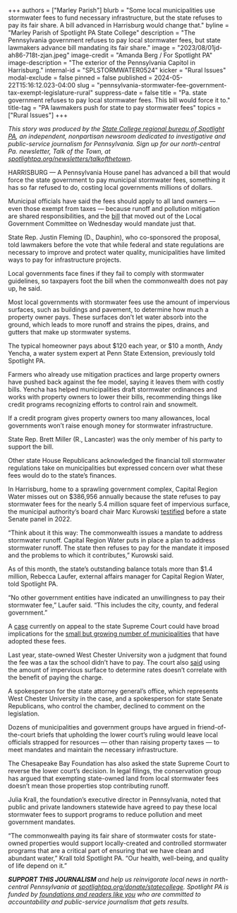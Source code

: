 +++
authors = ["Marley Parish"]
blurb = "Some local municipalities use stormwater fees to fund necessary infrastructure, but the state refuses to pay its fair share. A bill advanced in Harrisburg would change that."
byline = "Marley Parish of Spotlight PA State College"
description = "The Pennsylvania government refuses to pay local stormwater fees, but state lawmakers advance bill mandating its fair share."
image = "2023/08/01jd-ah86-718t-zjan.jpeg"
image-credit = "Amanda Berg / For Spotlight PA"
image-description = "The exterior of the Pennsylvania Capitol in Harrisburg."
internal-id = "SPLSTORMWATER0524"
kicker = "Rural Issues"
modal-exclude = false
pinned = false
published = 2024-05-22T15:16:12.023-04:00
slug = "pennsylvania-stormwater-fee-government-tax-exempt-legislature-rural"
suppress-date = false
title = "Pa. state government refuses to pay local stormwater fees. This bill would force it to."
title-tag = "PA lawmakers push for state to pay stormwater fees"
topics = ["Rural Issues"]
+++

<em>This story was produced by the </em><a href="https://www.spotlightpa.org/statecollege"><em>State College regional bureau of Spotlight PA</em></a><em>, an independent, nonpartisan newsroom dedicated to investigative and public-service journalism for Pennsylvania. Sign up for our north-central Pa. newsletter, Talk of the Town, at </em><a href="https://www.spotlightpa.org/newsletters/talkofthetown"><em>spotlightpa.org/newsletters/talkofthetown</em></a>.

HARRISBURG — A Pennsylvania House panel has advanced a bill that would force the state government to pay municipal stormwater fees, something it has so far refused to do, costing local governments millions of dollars.

Municipal officials have said the fees should apply to all land owners — even those exempt from taxes — because runoff and pollution mitigation are shared responsibilities, and the <a href="https://www.legis.state.pa.us/cfdocs/billinfo/billinfo.cfm?syear=2023&amp;sInd=0&amp;body=H&amp;type=B&amp;bn=2147">bill</a> that moved out of the Local Government Committee on Wednesday would mandate just that.

State Rep. Justin Fleming (D., Dauphin), who co-sponsored the proposal, told lawmakers before the vote that while federal and state regulations are necessary to improve and protect water quality, municipalities have limited ways to pay for infrastructure projects.

<script src="https://www.spotlightpa.org/embed.js" async></script><div data-spl-embed-version="1" data-spl-src="https://www.spotlightpa.org/embeds/newsletter/?cta=Sign%20up%20for%20our%20new%20regional%20newsletter%2C%20%3Cb%3ETalk%20of%20the%20Town%3C%2Fb%3E%2C%20and%20get%20all%20the%20news%20and%20notes%20from%20State%20College%20and%20north-central%20PA.&button=Sign%20Up%20Now&preselect=state_college&eyebrow=DON'T%20MISS%20A%20BEAT"></div>

Local governments face fines if they fail to comply with stormwater guidelines, so taxpayers foot the bill when the commonwealth does not pay up, he said.

Most local governments with stormwater fees use the amount of impervious surfaces, such as buildings and pavement, to determine how much a property owner pays. These surfaces don’t let water absorb into the ground, which leads to more runoff and strains the pipes, drains, and gutters that make up stormwater systems.

The typical homeowner pays about $120 each year, or $10 a month, Andy Yencha, a water system expert at Penn State Extension, previously told Spotlight PA.

Farmers who already use mitigation practices and large property owners have pushed back against the fee model, saying it leaves them with costly bills. Yencha has helped municipalities draft stormwater ordinances and works with property owners to lower their bills, recommending things like credit programs recognizing efforts to control rain and snowmelt.

If a credit program gives property owners too many allowances, local governments won’t raise enough money for stormwater infrastructure.

State Rep. Brett Miller (R., Lancaster) was the only member of his party to support the bill.

Other state House Republicans acknowledged the financial toll stormwater regulations take on municipalities but expressed concern over what these fees would do to the state’s finances.

In Harrisburg, home to a sprawling government complex, Capital Region Water misses out on $386,956 annually because the state refuses to pay stormwater fees for the nearly 5.4 million square feet of impervious surface, the municipal authority’s board chair Marc Kurowski <a href="https://environmental.pasenategop.com/wp-content/uploads/sites/34/2022/01/Kurowski-Katzenmoyer-Capital-Region-Water-Testimony-Senate-ERE.pdf">testified</a> before a state Senate panel in 2022.

“Think about it this way: The commonwealth issues a mandate to address stormwater runoff. Capital Region Water puts in place a plan to address stormwater runoff. The state then refuses to pay for the mandate it imposed and the problems to which it contributes,” Kurowski said.

As of this month, the state’s outstanding balance totals more than $1.4 million, Rebecca Laufer, external affairs manager for Capital Region Water, told Spotlight PA.

“No other government entities have indicated an unwillingness to pay their stormwater fee,” Laufer said. “This includes the city, county, and federal government.”

A <a href="https://www.pacourts.us/news-and-statistics/cases-of-public-interest/9-map-2023">case</a> currently on appeal to the state Supreme Court could have broad implications for the <a href="https://www.spotlightpa.org/statecollege/2024/04/pennsylvania-stormwater-fee-runoff-water-quality-local-government-rural/">small but growing number of municipalities</a> that have adopted these fees.

Last year, state-owned West Chester University won a judgment that found the fee was a tax the school didn’t have to pay. The court also <a href="https://law.justia.com/cases/pennsylvania/commonwealth-court/2023/260-m-d-2018.html">said</a> using the amount of impervious surface to determine rates doesn’t correlate with the benefit of paying the charge.

<script src="https://www.spotlightpa.org/embed.js" async></script><div data-spl-embed-version="1" data-spl-src="https://www.spotlightpa.org/embeds/donate/"></div>

A spokesperson for the state attorney general’s office, which represents West Chester University in the case, and a spokesperson for state Senate Republicans, who control the chamber, declined to comment on the legislation.

Dozens of municipalities and government groups have argued in friend-of-the-court briefs that upholding the lower court’s ruling would leave local officials strapped for resources — other than raising property taxes — to meet mandates and maintain the necessary infrastructure.

The Chesapeake Bay Foundation has also asked the state Supreme Court to reverse the lower court’s decision. In legal filings, the conservation group has argued that exempting state-owned land from local stormwater fees doesn’t mean those properties stop contributing runoff.

Julia Krall, the foundation’s executive director in Pennsylvania, noted that public and private landowners statewide have agreed to pay these local stormwater fees to support programs to reduce pollution and meet government mandates.

“The commonwealth paying its fair share of stormwater costs for state-owned properties would support locally-created and controlled stormwater programs that are a critical part of ensuring that we have clean and abundant water,” Krall told Spotlight PA. “Our health, well-being, and quality of life depend on it.”

<strong><em>SUPPORT THIS JOURNALISM </em></strong><em>and help us reinvigorate local news in north-central Pennsylvania at </em><a href="http://spotlightpa.org/donate/statecollege"><em>spotlightpa.org/donate/statecollege</em></a><em>. Spotlight PA is funded by </em><a href="https://www.spotlightpa.org/support"><em>foundations and readers like you</em></a><em> who are committed to accountability and public-service journalism that gets results.</em>

